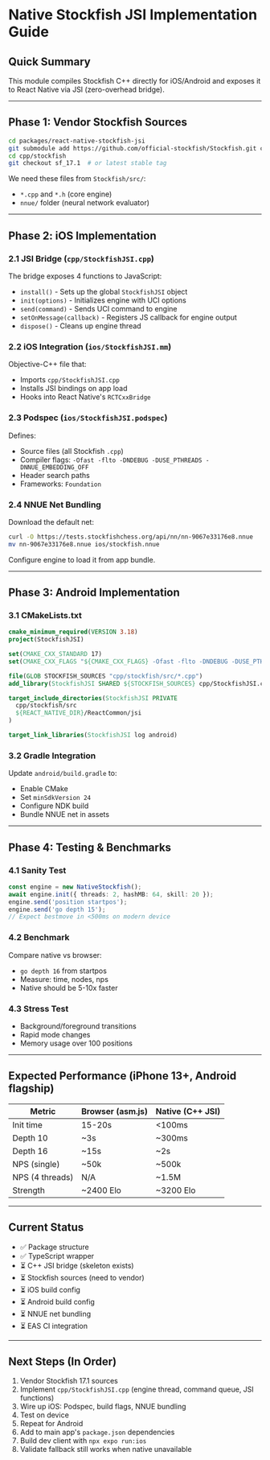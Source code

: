 # Native Stockfish JSI Implementation Guide

## Quick Summary

This module compiles Stockfish C++ directly for iOS/Android and exposes it to React Native via JSI (zero-overhead bridge).

---

## Phase 1: Vendor Stockfish Sources

```bash
cd packages/react-native-stockfish-jsi
git submodule add https://github.com/official-stockfish/Stockfish.git cpp/stockfish
cd cpp/stockfish
git checkout sf_17.1  # or latest stable tag
```

We need these files from `Stockfish/src/`:
- `*.cpp` and `*.h` (core engine)
- `nnue/` folder (neural network evaluator)

---

## Phase 2: iOS Implementation

### 2.1 JSI Bridge (`cpp/StockfishJSI.cpp`)

The bridge exposes 4 functions to JavaScript:
- `install()` - Sets up the global `StockfishJSI` object
- `init(options)` - Initializes engine with UCI options
- `send(command)` - Sends UCI command to engine
- `setOnMessage(callback)` - Registers JS callback for engine output
- `dispose()` - Cleans up engine thread

### 2.2 iOS Integration (`ios/StockfishJSI.mm`)

Objective-C++ file that:
- Imports `cpp/StockfishJSI.cpp`
- Installs JSI bindings on app load
- Hooks into React Native's `RCTCxxBridge`

### 2.3 Podspec (`ios/StockfishJSI.podspec`)

Defines:
- Source files (all Stockfish `.cpp`)
- Compiler flags: `-Ofast -flto -DNDEBUG -DUSE_PTHREADS -DNNUE_EMBEDDING_OFF`
- Header search paths
- Frameworks: `Foundation`

### 2.4 NNUE Net Bundling

Download the default net:
```bash
curl -O https://tests.stockfishchess.org/api/nn/nn-9067e33176e8.nnue
mv nn-9067e33176e8.nnue ios/stockfish.nnue
```

Configure engine to load it from app bundle.

---

## Phase 3: Android Implementation

### 3.1 CMakeLists.txt

```cmake
cmake_minimum_required(VERSION 3.18)
project(StockfishJSI)

set(CMAKE_CXX_STANDARD 17)
set(CMAKE_CXX_FLAGS "${CMAKE_CXX_FLAGS} -Ofast -flto -DNDEBUG -DUSE_PTHREADS")

file(GLOB STOCKFISH_SOURCES "cpp/stockfish/src/*.cpp")
add_library(StockfishJSI SHARED ${STOCKFISH_SOURCES} cpp/StockfishJSI.cpp)

target_include_directories(StockfishJSI PRIVATE
  cpp/stockfish/src
  ${REACT_NATIVE_DIR}/ReactCommon/jsi
)

target_link_libraries(StockfishJSI log android)
```

### 3.2 Gradle Integration

Update `android/build.gradle` to:
- Enable CMake
- Set `minSdkVersion 24`
- Configure NDK build
- Bundle NNUE net in assets

---

## Phase 4: Testing & Benchmarks

### 4.1 Sanity Test
```typescript
const engine = new NativeStockfish();
await engine.init({ threads: 2, hashMB: 64, skill: 20 });
engine.send('position startpos');
engine.send('go depth 15');
// Expect bestmove in <500ms on modern device
```

### 4.2 Benchmark
Compare native vs browser:
- `go depth 16` from startpos
- Measure: time, nodes, nps
- Native should be 5-10x faster

### 4.3 Stress Test
- Background/foreground transitions
- Rapid mode changes
- Memory usage over 100 positions

---

## Expected Performance (iPhone 13+, Android flagship)

| Metric | Browser (asm.js) | Native (C++ JSI) |
|--------|------------------|------------------|
| Init time | 15-20s | <100ms |
| Depth 10 | ~3s | ~300ms |
| Depth 16 | ~15s | ~2s |
| NPS (single) | ~50k | ~500k |
| NPS (4 threads) | N/A | ~1.5M |
| Strength | ~2400 Elo | ~3200 Elo |

---

## Current Status

- ✅ Package structure
- ✅ TypeScript wrapper
- ⏳ C++ JSI bridge (skeleton exists)
- ⏳ Stockfish sources (need to vendor)
- ⏳ iOS build config
- ⏳ Android build config
- ⏳ NNUE net bundling
- ⏳ EAS CI integration

---

## Next Steps (In Order)

1. Vendor Stockfish 17.1 sources
2. Implement `cpp/StockfishJSI.cpp` (engine thread, command queue, JSI functions)
3. Wire up iOS: Podspec, build flags, NNUE bundling
4. Test on device
5. Repeat for Android
6. Add to main app's `package.json` dependencies
7. Build dev client with `npx expo run:ios`
8. Validate fallback still works when native unavailable

